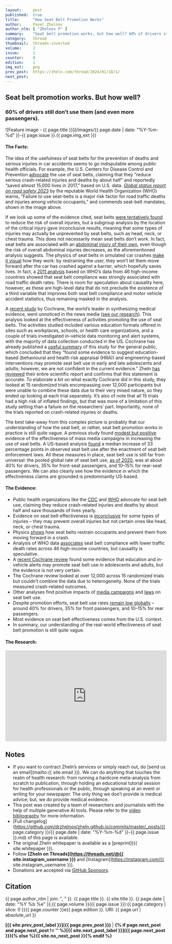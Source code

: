 ```yaml
---
layout:     post
published:  true
title:      "How Seat Belt Promotion Works"
author:     Pavel Zhelnov
author_nlm: [ "Zhelnov P" ]
summary:    "Seat belt promotion works, but how well? 60% of drivers still don’t use them, and even more passengers. We discuss a recent systematic review that looked at the effectiveness of seat belt promotion more closely."
category:   thread
thumbnail:  threads-inverted
volume:     2
issue:      1
counter:    8
edition:    1
img_ext:    png
prev_post:  https://zheln.com/thread/2024/01/18/1/
next_post:  
---
```


## Seat belt promotion works. But how well?

### 60% of drivers still don’t use them (and even more passengers).

![Feature image - {{ page.title }}](/images/{{ page.date | date: "%Y-%m-%d" }}-{{ page.issue }}.{{ page.img_ext }})

#### The Facts:

<!---
Chat title: Seat Belt Interventions: A Systematic Review of Education, Incentives, and Engineering Approaches

Zheln: Summarize the methods and findings of this study. Always preserve confidence intervals and certainty of evidence ratings. If there is a Summary of Findings table, focus your findings summary on it. Write in coherent text, not bullet points.

Claude 2 AI: This Cochrane systematic review analyzed 15 randomized controlled trials with 12,081 participants that evaluated education, engineering, and incentive-based interventions to promote seat belt use. The studies were conducted primarily in the US and recruited participants from various sites like worksites, schools, emergency departments etc.

The key findings were:

- Behavioral education interventions (e.g. motivational interviews, behavioral counseling) may improve seat belt use in adolescents and adults (low certainty evidence). A health risk appraisal intervention also likely improves seat belt use short-term (moderate certainty evidence).
- Engineering interventions like in-vehicle monitoring systems with alerts/feedback may promote seat belt use but the evidence is from only 2 small trials (low certainty evidence).
- None of the trials reported on crash-related injuries or deaths.

The authors conclude that while there is some evidence that education and engineering interventions may promote seat belt use, more high-quality research is needed particularly from low- and middle-income countries. Limitations include reliance on self-reported seat belt use data in most trials and small sample sizes testing engineering interventions. More research on incentives and other intervention types is also needed.
--->

The idea of the usefulness of seat belts for the prevention of deaths and serious injuries in car accidents seems to go indisputable among public health officials. For example, the U.S. Centers for Disease Control and Prevention [advocate](https://www.cdc.gov/transportationsafety/seatbelts/facts.html) the use of seat belts, claiming that they “reduce serious crash-related injuries and deaths by about half” and reportedly “saved almost 15,000 lives in 2017,” based on U.S. data. _[Global status report on road safety 2023](https://www.who.int/publications/i/item/9789240086517)_ by the reputable World Health Organization (WHO) warns, “Failure to use seat-belts is a major risk factor for road traffic deaths and injuries among vehicle occupants,” and commends seat-belt mandates, shown in the image above.

If we look up some of the evidence cited, seat belts [were tentatively found][fouda_mbarga_seatbelt_2018] to reduce the risk of overall injuries, but a subgroup analysis by the location of the critical injury gave inconclusive results, meaning that some types of injuries may actually be unprevented by seat belts, such as head, neck, or chest trauma. This does not necessarily mean seat belts don’t work. In fact, seat belts are associated with an [abdominal injury of their own][pourmand_prevalence_2024], even though the risk of overall abdominal injuries decreases, as the aforementioned analysis suggests. The physics of seat belts in simulated car crashes <i class="fab fa-youtube"></i> [make it visual](https://www.youtube.com/watch?v=9_Af8w2SAT4) how they work: by restraining the user, they won’t let them move forward after the car has crashed against a barrier, which hopefully saves lives. In fact, a [2011 analysis][abbas_seatbelts_2011] based on WHO’s data from 46 high-income countries showed that seat belt compliance was strongly associated with road traffic death rates. There is room for speculation about causality here, however, as these are high-level data that do not preclude the existence of a third variable that improves both seat belt compliance and motor vehicle accident statistics, thus remaining masked in the analysis.

A [recent study][lourens_education_2024] by Cochrane, the world’s leader in synthesizing medical evidence, went unnoticed in the news media ([see our research](#the-research)). This analysis looked at the effectiveness of activities promoting the use of seat belts. The activities studied included various education formats offered in sites such as workplaces, schools, or health care organizations, and a couple of trials investigated in-vehicle data monitoring and alert systems, with the majority of data collection conducted in the US. Cochrane has already published a [useful summary](https://www.cochrane.org/CD011218/INJ_interventions-encourage-use-seat-belts) of this study for the general public, which concluded that they “found some evidence to suggest education-based (behavioural and health risk appraisal (HRA)) and engineering-based interventions may promote seat belt use in early and late adolescents and adults; however, we are not confident in the current evidence.” Zheln [has reviewed](#the-research) their entire scientific report and confirms that this statement is accurate. To elaborate a bit on what exactly Cochrane did in this study, they looked at 15 randomized trials encompassing over 12,000 participants but were unable to combine these data due to their very mixed nature, so they ended up looking at each trial separately. It’s also of note that all 15 trials had a high risk of inflated findings, but that was more of a limitation of this study setting than a failure on the researchers’ part. Importantly, none of the trials reported on crash-related injuries or deaths.

The best take-away from this complex picture is probably that our understanding of how the seat belt, or rather, seat belt promotion works in practice is still quite vague. A previous study found [modest but positive][akbari_effectiveness_2021] evidence of the effectiveness of mass media campaigns in increasing the use of seat belts. A US-based analysis [found][shults_primary_2004] a median increase of 33 percentage points in observed seat belt use after the enactment of seat belt enforcement laws. All these measures in place, seat belt use is still far from universal: the pooled global rate of seat belt use, [as of 2020][kargar_prevalence_2023], was at about 40% for drivers, 35% for front-seat passengers, and 10–15% for rear-seat passengers. We can also clearly see how the evidence in which the effectiveness claims are grounded is predominantly US-based.

#### The Evidence:

<!---
Zheln: summarize the above in bullet points
Claude 2 AI:  Here are the key points from the document summarized in bullet points:

- Public health organizations like the CDC and WHO advocate for seat belt use, claiming they reduce crash-related injuries and deaths by about half and saved 15,000 lives in the US in 2017.

- Evidence on seat belt effectiveness is inconclusive for some types of injuries - they may prevent overall injuries but not certain ones like head, neck or chest trauma. 

- Physics shows how seat belts restrain occupants and prevent them from moving forward in a crash.

- Analysis of WHO data associates seat belt compliance with lower traffic death rates across 46 high-income countries, but causality is speculative.  

- A recent Cochrane review found some evidence that education and in-vehicle alerts may promote seat belt use in adolescents and adults, but the evidence is not very confident.

- The Cochrane review looked at 15 small randomized trials but couldn't combine the data due to heterogeneity. None of the trials measured crash-related outcomes.

- Understanding the real-world effectiveness of seat belt promotion is still quite vague. Other analyses find positive impacts of media campaigns and laws on seat belt use.

- Despite promotion efforts, seat belt use rates remain low globally - around 40% for drivers, 35% for front passengers and 10-15% for rear passengers.

- Most evidence on seat belt effectiveness is from the US context.
--->

- Public health organizations like the [CDC](https://www.cdc.gov/transportationsafety/seatbelts/facts.html) and [WHO](https://www.who.int/publications/i/item/9789240086517) advocate for seat belt use, claiming they reduce crash-related injuries and deaths by about half and save thousands of lives yearly.
- Evidence on seat belt effectiveness is [inconclusive][fouda_mbarga_seatbelt_2018] for some types of injuries – they may prevent overall injuries but not certain ones like head, neck, or chest trauma. 
- Physics [shows](https://www.youtube.com/watch?v=9_Af8w2SAT4) how seat belts restrain occupants and prevent them from moving forward in a crash.
- Analysis of WHO data [associates][abbas_seatbelts_2011] seat belt compliance with lower traffic death rates across 46 high-income countries, but causality is speculative.  
- A [recent Cochrane review][lourens_education_2024] found some evidence that education and in-vehicle alerts may promote seat belt use in adolescents and adults, but the evidence is not very certain.
- The Cochrane review looked at over 12,000 across 15 randomized trials but couldn’t combine the data due to heterogeneity. None of the trials measured crash-related outcomes.
- Other analyses find positive impacts of [media campaigns][akbari_effectiveness_2021] and [laws][shults_primary_2004] on seat belt use.
- Despite promotion efforts, seat belt use rates [remain low globally][kargar_prevalence_2023] – around 40% for drivers, 35% for front passengers, and 10–15% for rear passengers.
- Most evidence on seat belt effectiveness comes from the U.S. context.
- In summary, our understanding of the real-world effectiveness of seat belt promotion is still quite vague.

#### The Research:

<div style='position: relative; padding-bottom: 56.25%; width: 100%; display: flex; flex-direction: row; justify-content: center; align-items: center;'><iframe style='top: 0; width: 100%; height: 100% !important; position: absolute' allowtransparency='true' sandbox='allow-same-origin allow-popups allow-top-navigation allow-orientation-lock allow-scripts allow-forms' src='https://www.writeinstone.com/widget/published-ac9f25e9-b221-4125-94e3-cf1259caeb2b?lightmode=false?primary=000000?secondary=5a4e70' frameborder='0' scrolling='no' allow='accelerometer; autoplay; encrypted-media; gyroscope; picture-in-picture' allowfullscreen></iframe></div>

## Notes

- If you want to contract Zheln’s services or simply reach out, do [send us an email](mailto:{{ site.email }}). We can do anything that touches the realm of health research: from running a hardcore meta-analysis from scratch to publication, through holding an educational tutorial session for health professionals or the public, through speaking at an event or writing for your newspaper. The only thing we don’t provide is medical advice; but, we do provide medical evidence.
- This post was created by a team of researchers and journalists with the help of multiple generative AI tools. Please refer to the [video bibliography](#the-research) for more information.
- [Full changelog](https://github.com/drzhelnov/zheln.github.io/commits/master/_posts/{{ page.category }}/{{ page.date | date: "%Y-%m-%d" }}-{{ page.issue }}.md) of this page is available.
- The original Zheln whitepaper is available as a [preprint]({{ site.whitepaper }}).
- Follow **[Zheln on Threads](https://threads.net/@{{ site.instagram_username }})** and [Instagram](https://instagram.com/{{ site.instagram_username }}).
- Donations are accepted via [GitHub Sponsors](https://github.com/sponsors/drzhelnov).

## Citation

{{ page.author_nlm | join: ", " }}. {{ page.title }}. {{ site.title }}. {{ page.date | date: "%Y %b %e" }};{{ page.volume }}({{ page.issue }}):{{ page.category | slice: 0 }}{{ page.counter }}e{{ page.edition }}. URI: {{ page.url | absolute_url }}

**[{{ site.prev_post_label }}]({{ page.prev_post }})** | **{% if page.next_post and page.next_post != '' %}[{{ site.next_post_label }}]({{ page.next_post }}){% else %}{{ site.no_next_post }}{% endif %}**

[lourens_education_2024]: https://doi.org/10.1002/14651858.CD011218.pub2 "Lourens A, Sinclair M, Willems B, Young T. Education, incentive, and engineering-based interventions to promote the use of seat belts. Cochrane Database Syst Rev. 2024 Jan 10;1(1):CD011218. doi: 10.1002/14651858.CD011218.pub2. PMID: 38197528; PMCID: PMC10777455."

[fouda_mbarga_seatbelt_2018]: https://doi.org/10.1186/s12889-018-6280-1 "Fouda Mbarga N, Abubakari AR, Aminde LN, Morgan AR. Seatbelt use and risk of major injuries sustained by vehicle occupants during motor-vehicle crashes: a systematic review and meta-analysis of cohort studies. BMC Public Health. 2018 Dec 29;18(1):1413. doi: 10.1186/s12889-018-6280-1. PMID: 30594164; PMCID: PMC6310927."

[akbari_effectiveness_2021]: https://doi.org/10.1080/15389588.2021.1921168 "Akbari M, Lankarani KB, Tabrizi R, Heydari ST, Vali M, Motevalian SA, Sullman MJM. The effectiveness of mass media campaigns in increasing the use of seat belts: A systematic review. Traffic Inj Prev. 2021;22(7):495-500. doi: 10.1080/15389588.2021.1921168. Epub 2021 Aug 6. PMID: 34355980."

[pourmand_prevalence_2024]: https://doi.org/10.1016/j.ajem.2023.11.058 "Pourmand A, Terrebonne E, Shapovalov V, Kartiko S, AlRemeithi R, Tran QK. Prevalence of intra-abdominal injury among patients with seatbelt signs, a systematic review and meta-analysis. Am J Emerg Med. 2024 Feb;76:199-206. doi: 10.1016/j.ajem.2023.11.058. Epub 2023 Dec 3. PMID: 38086186."

[abbas_seatbelts_2011]: https://doi.org/10.1186/1749-7922-6-18 "Abbas AK, Hefny AF, Abu-Zidan FM. Seatbelts and road traffic collision injuries. World J Emerg Surg. 2011 May 28;6(1):18. doi: 10.1186/1749-7922-6-18. PMID: 21619677; PMCID: PMC3121590."

[shults_primary_2004]: https://doi.org/10.1016/S0001-4575(03)00038-1 "Shults RA, Elder RW, Sleet DA, Thompson RS, Nichols JL. Primary enforcement seat belt laws are effective even in the face of rising belt use rates. Accid Anal Prev. 2004 May;36(3):491-3. doi: 10.1016/S0001-4575(03)00038-1. PMID: 15003594."

[kargar_prevalence_2023]: https://doi.org/10.1186/s42506-023-00139-3 "Kargar S, Ansari-Moghaddam A, Ansari H. The prevalence of seat belt use among drivers and passengers: a systematic review and meta-analysis. J Egypt Public Health Assoc. 2023 Aug 2;98(1):14. doi: 10.1186/s42506-023-00139-3. PMID: 37528241; PMCID: PMC10393920."
